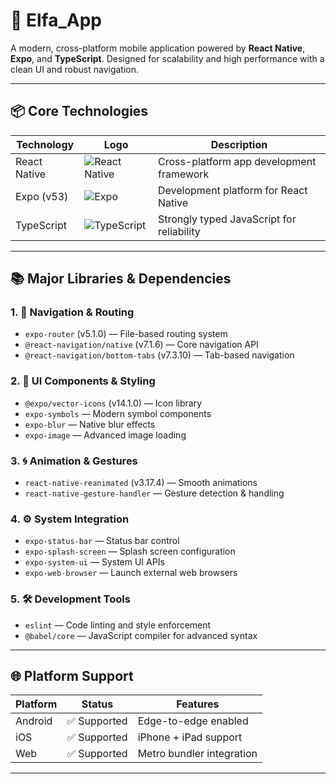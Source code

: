 # 🚀 Elfa_App

A modern, cross-platform mobile application powered by **React Native**, **Expo**, and **TypeScript**. Designed for scalability and high performance with a clean UI and robust navigation.

---

## 📦 Core Technologies

| Technology        | Logo                                             | Description                                 |
|------------------|--------------------------------------------------|---------------------------------------------|
| React Native      | ![React Native](./assets/logos/react-native.png) | Cross-platform app development framework    |
| Expo (v53)        | ![Expo](./assets/logos/expo.svg)                | Development platform for React Native       |
| TypeScript        | ![TypeScript](./assets/logos/typescript.svg)    | Strongly typed JavaScript for reliability   |

---

## 📚 Major Libraries & Dependencies

### 1. 🔀 Navigation & Routing
- `expo-router` (v5.1.0) — File-based routing system
- `@react-navigation/native` (v7.1.6) — Core navigation API
- `@react-navigation/bottom-tabs` (v7.3.10) — Tab-based navigation

### 2. 🎨 UI Components & Styling
- `@expo/vector-icons` (v14.1.0) — Icon library
- `expo-symbols` — Modern symbol components
- `expo-blur` — Native blur effects
- `expo-image` — Advanced image loading

### 3. 🌀 Animation & Gestures
- `react-native-reanimated` (v3.17.4) — Smooth animations
- `react-native-gesture-handler` — Gesture detection & handling

### 4. ⚙️ System Integration
- `expo-status-bar` — Status bar control
- `expo-splash-screen` — Splash screen configuration
- `expo-system-ui` — System UI APIs
- `expo-web-browser` — Launch external web browsers

### 5. 🛠️ Development Tools
- `eslint` — Code linting and style enforcement
- `@babel/core` — JavaScript compiler for advanced syntax

---

## 🌐 Platform Support

| Platform | Status           | Features                 |
|----------|------------------|--------------------------|
| Android  | ✅ Supported      | Edge-to-edge enabled     |
| iOS      | ✅ Supported      | iPhone + iPad support    |
| Web      | ✅ Supported      | Metro bundler integration|

---

